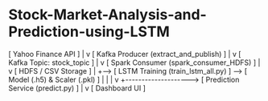 # Stock-Market-Analysis-and-Prediction-using-LSTM

[ Yahoo Finance API ]
        |
        v
[ Kafka Producer (extract_and_publish) ]
        |
        v
[ Kafka Topic: stock_topic ]
        |
        v
[ Spark Consumer (spark_consumer_HDFS) ]
        |
        v
[ HDFS / CSV Storage ]
        |
        +--> [ LSTM Training (train_lstm_all.py) ] --> [ Model (.h5) & Scaler (.pkl) ]
        |                                                   |
        |                                                   v
        +--------------------> [ Prediction Service (predict.py) ]
                                                        |
                                                        v
                                                [ Dashboard UI ]

